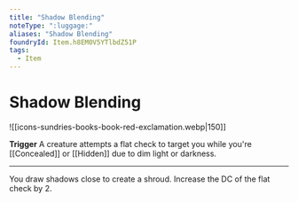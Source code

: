 ```yaml
---
title: "Shadow Blending"
noteType: ":luggage:"
aliases: "Shadow Blending"
foundryId: Item.h8EM0V5YTlbdZ51P
tags:
  - Item
---
```


# Shadow Blending
![[icons-sundries-books-book-red-exclamation.webp|150]]

**Trigger** A creature attempts a flat check to target you while you're [[Concealed]] or [[Hidden]] due to dim light or darkness.

* * *

You draw shadows close to create a shroud. Increase the DC of the flat check by 2.

